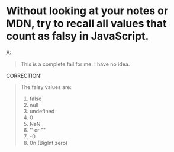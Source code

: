# Without looking at your notes or MDN, try to recall all values that count as falsy in JavaScript.

A:
> This is a complete fail for me. I have no idea.

CORRECTION:
> The falsy values are:
> 1. false
> 2. null
> 3. undefined
> 4. 0
> 5. NaN
> 6. '' or ""
> 7. -0
> 8. 0n (BigInt zero)